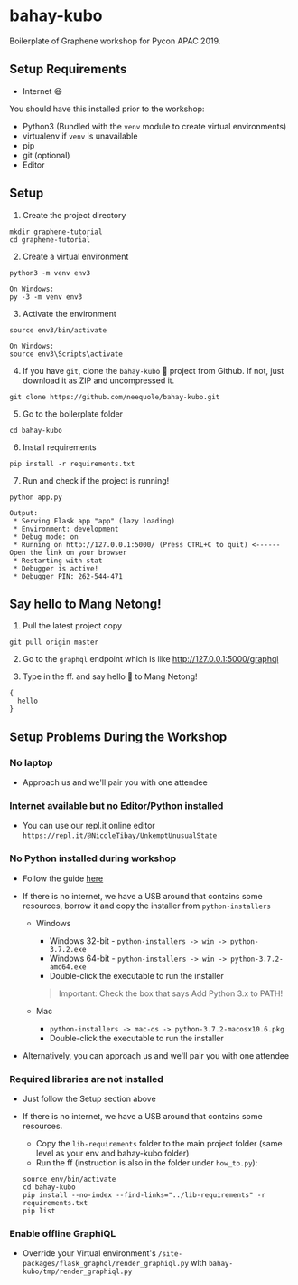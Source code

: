 # bahay-kubo
Boilerplate of Graphene workshop for Pycon APAC 2019.

## Setup Requirements
* Internet :satisfied:

You should have this installed prior to the workshop:
* Python3 (Bundled with the `venv` module to create virtual environments)
* virtualenv if `venv` is unavailable
* pip
* git (optional)
* Editor

## Setup
1. Create the project directory
```
mkdir graphene-tutorial
cd graphene-tutorial
```

2. Create a virtual environment
```
python3 -m venv env3

On Windows:
py -3 -m venv env3
```

3. Activate the environment
```
source env3/bin/activate

On Windows:
source env3\Scripts\activate
```

4. If you have `git`, clone the `bahay-kubo` :house_with_garden: project from Github. If not, just download it as ZIP and uncompressed it.
```
git clone https://github.com/neequole/bahay-kubo.git
```

5. Go to the boilerplate folder
```
cd bahay-kubo
```

6. Install requirements
```
pip install -r requirements.txt
```

7. Run and check if the project is running!
```
python app.py

Output:
 * Serving Flask app "app" (lazy loading)
 * Environment: development
 * Debug mode: on
 * Running on http://127.0.0.1:5000/ (Press CTRL+C to quit) <------ Open the link on your browser
 * Restarting with stat
 * Debugger is active!
 * Debugger PIN: 262-544-471
```

## Say hello to Mang Netong!

1.  Pull the latest project copy
```
git pull origin master
``` 

2. Go to the `graphql` endpoint which is like http://127.0.0.1:5000/graphql

3. Type in the ff. and say hello :wave: to Mang Netong!
```
{
  hello
}
```


## Setup Problems During the Workshop

### No laptop

* Approach us and we'll pair you with one attendee

### Internet available but no Editor/Python installed

* You can use our repl.it online editor `https://repl.it/@NicoleTibay/UnkemptUnusualState`

### No Python installed during workshop

* Follow the guide [here](https://realpython.com/installing-python/)

* If there is no internet, we have a USB around that contains some resources, borrow it and copy the installer from `python-installers`
  - Windows
    - Windows 32-bit - `python-installers -> win -> python-3.7.2.exe`
    - Windows 64-bit - `python-installers -> win -> python-3.7.2-amd64.exe`
    - Double-click the executable to run the installer
    > Important: Check the box that says Add Python 3.x to PATH!
  
  - Mac
    - `python-installers -> mac-os -> python-3.7.2-macosx10.6.pkg`
    - Double-click the executable to run the installer

* Alternatively, you can approach us and we'll pair you with one attendee

### Required libraries are not installed

* Just follow the Setup section above

* If there is no internet, we have a USB around that contains some resources.
  - Copy the `lib-requirements` folder to the main project folder (same level as your env and bahay-kubo folder)
  - Run the ff (instruction is also in the folder under `how_to.py`):
  ```
  source env/bin/activate
  cd bahay-kubo
  pip install --no-index --find-links="../lib-requirements" -r requirements.txt
  pip list
  ```
  
### Enable offline GraphiQL

* Override your Virtual environment's `/site-packages/flask_graphql/render_graphiql.py` with `bahay-kubo/tmp/render_graphiql.py`